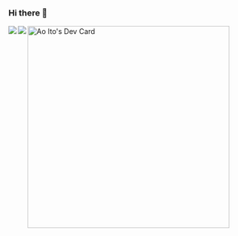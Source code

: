 ### Hi there 👋

<!--
**itoao/itoao** is a ✨ _special_ ✨ repository because its `README.md` (this file) appears on your GitHub profile.

Here are some ideas to get you started:

- 🔭 I’m currently working on ...
- 🌱 I’m currently learning ...
- 👯 I’m looking to collaborate on ...
- 🤔 I’m looking for help with ...
- 💬 Ask me about ...
- 📫 How to reach me: ...
- 😄 Pronouns: ...
- ⚡ Fun fact: ...
-->
<div>
  <a href="https://github.com/anuraghazra/github-readme-stats">
    <img align="left" src="https://github-readme-stats.vercel.app/api?username=aoito&count_private=true&show_icons=true&theme=vue&hide_border=true" />
  </a>
  <a href="https://github.com/anuraghazra/github-readme-stats">
    <img align="left" src="https://github-readme-stats.vercel.app/api/top-langs/?username=aoito&langs_count=8&&theme=vue&hide_border=true"/>
  </a>
</div>

<a href="https://app.daily.dev/ao_ito_"><img src="https://api.daily.dev/devcards/8b9bdbb244a648aabeadd8d431f230d8.png?r=ahm" width="400" alt="Ao Ito's Dev Card"/></a>
